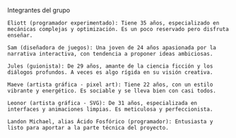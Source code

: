 Integrantes del grupo

    Eliott (programador experimentado): Tiene 35 años, especializado en mecánicas complejas y optimización. Es un poco reservado pero disfruta enseñar.

    Sam (diseñadora de juegos): Una joven de 24 años apasionada por la narrativa interactiva, con tendencia a proponer ideas ambiciosas.

    Jules (guionista): De 29 años, amante de la ciencia ficción y los diálogos profundos. A veces es algo rígida en su visión creativa.

    Maeve (artista gráfica - pixel art): Tiene 22 años, con un estilo vibrante y energético. Es sociable y se lleva bien con casi todos.

    Leonor (artista gráfica - SVG): De 31 años, especializada en interfaces y animaciones limpias. Es meticulosa y perfeccionista.
    
    Landon Michael, alias Ácido Fosfórico (programador): Entusiasta y listo para aportar a la parte técnica del proyecto.